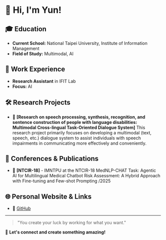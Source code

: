 # 👋 Hi, I'm Yun!

## 🎓 Education
- **Current School:** National Taipei University, Institute of Information Management
- **Field of Study:** Multimodal, AI

## 💼 Work Experience
- **Research Assistant** in IFIT Lab
- **Focus:** AI

## 🛠 Research Projects
- 🔹 **[Research on speech processing, synthesis, recognition, and sentence construction of people with language disabilities: Multimodal Cross-lingual Task-Oriented Dialogue System]** 
     This research project primarily focuses on developing a multimodal (text, speech, etc.) dialogue system to assist individuals with speech impairments in communicating more effectively and conveniently.

## 🎤 Conferences & Publications
- 📌 **[NTCIR-18]** - IMNTPU at the NTCIR-18 MedNLP-CHAT Task: Agentic AI for Multilingual Medical Chatbot Risk Assessment: A Hybrid Approach with Fine-tuning and Few-shot Prompting /2025


## 🌐 Personal Website & Links
- 🔗 [GitHub](https://yunwcy.github.io/)


---
> "You create your luck by working for what you want."

🌟 **Let's connect and create something amazing!**


<!--
**Yunwcy/Yunwcy** is a ✨ _special_ ✨ repository because its `README.md` (this file) appears on your GitHub profile.

Here are some ideas to get you started:

- 🔭 I’m currently working on ...
- 🌱 I’m currently learning ...
- 👯 I’m looking to collaborate on ...
- 🤔 I’m looking for help with ...
- 💬 Ask me about ...
- 📫 How to reach me: ...
- 😄 Pronouns: ...
- ⚡ Fun fact: ...
-->
